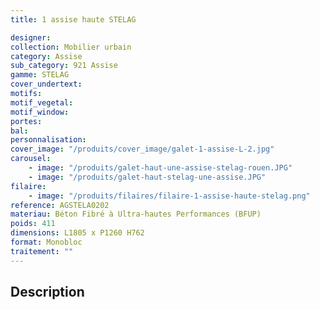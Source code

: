 ```yaml
---
title: 1 assise haute STELAG

designer:
collection: Mobilier urbain
category: Assise
sub_category: 921 Assise
gamme: STELAG
cover_undertext:
motifs:
motif_vegetal:
motif_window:
portes:
bal:
personnalisation:
cover_image: "/produits/cover_image/galet-1-assise-L-2.jpg"
carousel:
    - image: "/produits/galet-haut-une-assise-stelag-rouen.JPG"
    - image: "/produits/galet-haut-stelag-une-assise.JPG"
filaire:
    - image: "/produits/filaires/filaire-1-assise-haute-stelag.png"
reference: AGSTELA0202
materiau: Béton Fibré à Ultra-hautes Performances (BFUP)
poids: 411
dimensions: L1805 x P1260 H762
format: Monobloc
traitement: ""
---
```


## Description
